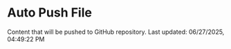 # Auto Push File

Content that will be pushed to GitHub repository.
Last updated: 06/27/2025, 04:49:22 PM